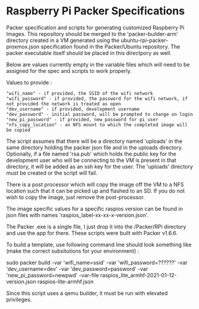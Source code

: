 # Raspberry Pi Packer Specifications
 
 
Packer specification and scripts for generating customized Raspberry Pi Images.  This repository should be merged to the 'packer-builder-arm' directory created in a VM generated using the ubuntu-rpi-packer-proxmox.json specification found in the Packer/Ubuntu repository.  The packer executable itself should be placed in this directpory as well.

Below are values currently empty in the variable files which will need to
be assigned for the spec and scripts to work properly.

Values to provide :

    "wifi_name" - if provided, the SSID of the wifi network
    "wifi_password" - if provided, the password for the wifi network, if not provided the network is treated as open
    "dev_username" - if provided, development username
    "dev_password" - initial password, will be prompted to change on login
    "new_pi_password" - if provided, new password for pi user
    "nfs_copy_location" - an NFS mount to which the completed image will be copied

The script assumes that there will be a directory named 'uploads' in the same
directory holding the packer json file and in the uploads directory.  Optionally,
if a file named 'rsa.pub' which holds the public key for the development
user who will be connecting to the VM is present in that directory, it will be
added as an ssh key for the user.  The 'uploads' directory must be created or the script will fail.

There is a post processor which will copy the image off the VM to a NFS location such that it can be picked up and flashed to an SD.  If you do not wish to copy the image, just remove the post-processor.

The image specific values for a specific raspios version can be found in json files
with names 'raspios_label-xx-xx-x-version.json'.

The Packer .exe is a single file, I just drop it into the /Packer/RPi directory
and use the app for there.  These scripts were built with Packer v1.6.6.

To build a template, use following command line should look something like (make the correct subsitutions for your environment) :

sudo packer build -var 'wifi_name=ssid' -var 'wifi_password=??????' -var 'dev_username=dev' -var 'dev_password=password' -var 'new_pi_password=newpwd' -var-file raspios_lite_armhf-2021-01-12-version.json raspios-lite-armhf.json

Since this script uses a qemu builder, it must be run with elevated privileges.

